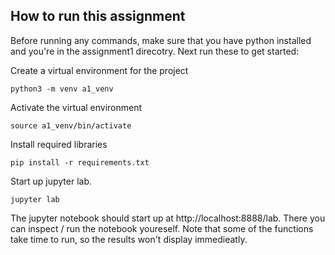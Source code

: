 ## How to run this assignment

Before running any commands, make sure that you have python installed and you're in the assignment1 direcotry. 
Next run these to get started:

Create a virtual environment for the project

```
python3 -m venv a1_venv
```

Activate the virtual environment

```
source a1_venv/bin/activate
```

Install required libraries
```
pip install -r requirements.txt
```

Start up jupyter lab.

```
jupyter lab
```

The jupyter notebook should start up at http://localhost:8888/lab. There you can inspect / run the notebook youreself. Note that some of the functions take time to run, so the results won't display immedieatly.
